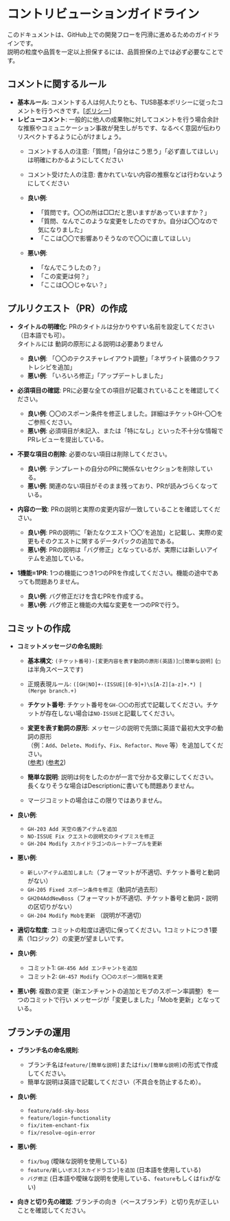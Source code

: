 # コントリビューションガイドライン

このドキュメントは、GitHub上での開発フローを円滑に進めるためのガイドラインです。    
説明の粒度や品質を一定以上担保するには、品質担保の上では必ず必要なことです。

## コメントに関するルール

- **基本ルール**: コメントする人は何人たりとも、TUSB基本ポリシーに従ったコメントを行うべきです。[[ポリシー](https://skyblock.jp/overview/)]
- **レビューコメント**: 一般的に他人の成果物に対してコメントを行う場合余計な推察やコミュニケーション事故が発生しがちです、なるべく意図が伝わりリスペクトするように心がけましょう。
  - コメントする人の注意:「質問」「自分はこう思う」「必ず直してほしい」は明確にわかるようにしてください 
  - コメント受けた人の注意: 書かれていない内容の推察などは行わないようにしてください

  - **良い例**:
    - 「質問です。〇〇の所は□□だと思いますがあっていますか？」
    - 「質問、なんでこのような変更をしたのですか。自分は〇〇なので気になりました」
    - 「ここは〇〇で影響ありそうなので〇〇に直してほしい」
  - **悪い例**:
    - 「なんでこうしたの？」  
    - 「この変更は何？」  
    - 「ここは〇〇じゃない？」

## プルリクエスト（PR）の作成

- **タイトルの明確化**: PRのタイトルは分かりやすい名前を設定してください（日本語でも可）。  
  タイトルには 動詞の原形による説明は必要ありません
  - **良い例**: 「〇〇のテクスチャレイアウト調整」「ネザライト装備のクラフトレシピを追加」
  - **悪い例**: 「いろいろ修正」「アップデートしました」

- **必須項目の確認**: PRに必要な全ての項目が記載されていることを確認してください。
  - **良い例**: 〇〇のスポーン条件を修正しました。詳細はチケットGH-〇〇をご参照ください。
  - **悪い例**: 必須項目が未記入、または「特になし」といった不十分な情報でPRレビューを提出している。 

- **不要な項目の削除**: 必要のない項目は削除してください。
  - **良い例**: テンプレートの自分のPRに関係ないセクションを削除している。
  - **悪い例**: 関連のない項目がそのまま残っており、PRが読みづらくなっている。
 
- **内容の一致**: PRの説明と実際の変更内容が一致していることを確認してください。
  - **良い例**: PRの説明に「新たなクエスト'〇〇'を追加」と記載し、実際の変更もそのクエストに関するデータパックの追加である。
  - **悪い例**: PRの説明は「バグ修正」となっているが、実際には新しいアイテムを追加している。

- **1機能=1PR**: 1つの機能につき1つのPRを作成してください。機能の途中であっても問題ありません。
  - **良い例**: バグ修正だけを含むPRを作成する。
  - **悪い例**: バグ修正と機能の大幅な変更を一つのPRで行う。

## コミットの作成

- **コミットメッセージの命名規則**:
  - **基本構文**: `(チケット番号)-[変更内容を表す動詞の原形(英語)]□[簡単な説明]` (`□`は半角スペースです)
  - 正規表現ルール: `([GH|NO]+-(ISSUE|[0-9]+)\s[A-Z][a-z]+.*) | (Merge branch.+)`

  - **チケット番号**: チケット番号を`GH-〇〇`の形式で記載してください。チケットが存在しない場合は`NO-ISSUE`と記載してください。
  - **変更を表す動詞の原形**: メッセージの説明で先頭に英語で最初大文字の動詞の原形  
    （例：`Add`、`Delete`、`Modify`、`Fix`、`Refactor`、`Move` 等）を追加してください。  
     ([参考](https://www.tam-tam.co.jp/tipsnote/program/post16686.html)) ([参考2](https://note.com/haru_notes/n/n3d9c406e9ac6))
  - **簡単な説明**: 説明は何をしたのかが一言で分かる文章にしてください。
      長くなりそうな場合はDescriptionに書いても問題ありません。
  - マージコミットの場合はこの限りではありません。
  
- **良い例**:
  - `GH-203 Add 天空の盾アイテムを追加`
  - `NO-ISSUE Fix クエストの説明文のタイプミスを修正`
  - `GH-204 Modify スカイドラゴンのルートテーブルを更新`

- **悪い例**:
  - `新しいアイテム追加しました`（フォーマットが不適切、チケット番号と動詞がない）
  - `GH-205 Fixed スポーン条件を修正`（動詞が過去形）
  - `GH204AddNewBoss`（フォーマットが不適切、チケット番号と動詞・説明の区切りがない）
  - `GH-204 Modify Mobを更新` （説明が不適切）


- **適切な粒度**: コミットの粒度は適切に保ってください。1コミットにつき1要素（1ロジック）の変更が望ましいです。

- **良い例**:
  - コミット1: `GH-456 Add エンチャントを追加`
  - コミット2: `GH-457 Modify 〇〇のスポーン間隔を変更`

- **悪い例**: 複数の変更（新エンチャントの追加とモブのスポーン率調整）を一つのコミットで行い
                    メッセージが「変更しました」「Mobを更新」となっている。


## ブランチの運用

- **ブランチ名の命名規則**:
  - ブランチ名は`feature/[簡単な説明]`または`fix/[簡単な説明]`の形式で作成してください。
  - 簡単な説明は英語で記載してください（不具合を防止するため）。

- **良い例**:
  - `feature/add-sky-boss`
  - `feature/login-functionality`
  - `fix/item-enchant-fix`
  - `fix/resolve-ogin-error`

- **悪い例**:
  - `fix/bug` (曖昧な説明を使用している)
  - `feature/新しいボス[スカイドラゴン]を追加` (日本語を使用している)
  - `バグ修正` (日本語や曖昧な説明を使用している、`feature`もしくは`fix`がない)


- **向きと切り先の確認**: ブランチの向き（ベースブランチ）と切り先が正しいことを確認してください。
 
